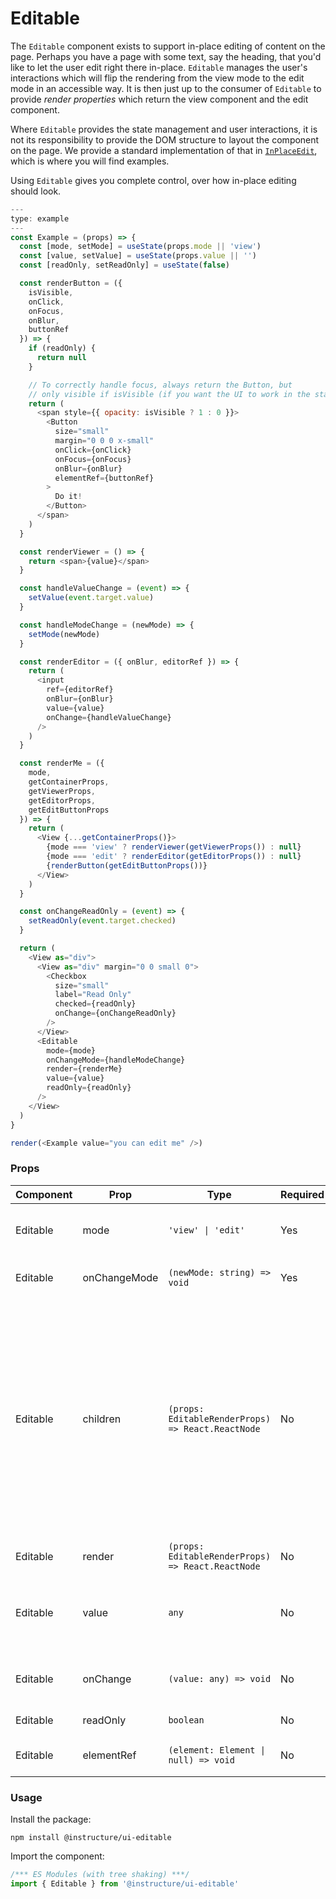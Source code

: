 # Editable


The `Editable` component exists to support in-place editing of content on the page.
Perhaps you have a page with some text, say the heading, that you'd like to let the user
edit right there in-place. `Editable` manages the user's interactions which will flip
the rendering from the view mode to the edit mode in an accessible way. It is then just up
to the consumer of `Editable` to provide _render properties_ which return the view component
and the edit component.

Where `Editable` provides the state management and user interactions, it is not its
responsibility to provide the DOM structure to layout the component on the page. We provide
a standard implementation of that in [`InPlaceEdit`](/#InPlaceEdit), which is where you
will find examples.

Using `Editable` gives you complete control, over how in-place editing
should look.

```js
---
type: example
---
const Example = (props) => {
  const [mode, setMode] = useState(props.mode || 'view')
  const [value, setValue] = useState(props.value || '')
  const [readOnly, setReadOnly] = useState(false)

  const renderButton = ({
    isVisible,
    onClick,
    onFocus,
    onBlur,
    buttonRef
  }) => {
    if (readOnly) {
      return null
    }

    // To correctly handle focus, always return the Button, but
    // only visible if isVisible (if you want the UI to work in the standard way)
    return (
      <span style={{ opacity: isVisible ? 1 : 0 }}>
        <Button
          size="small"
          margin="0 0 0 x-small"
          onClick={onClick}
          onFocus={onFocus}
          onBlur={onBlur}
          elementRef={buttonRef}
        >
          Do it!
        </Button>
      </span>
    )
  }

  const renderViewer = () => {
    return <span>{value}</span>
  }

  const handleValueChange = (event) => {
    setValue(event.target.value)
  }

  const handleModeChange = (newMode) => {
    setMode(newMode)
  }

  const renderEditor = ({ onBlur, editorRef }) => {
    return (
      <input
        ref={editorRef}
        onBlur={onBlur}
        value={value}
        onChange={handleValueChange}
      />
    )
  }

  const renderMe = ({
    mode,
    getContainerProps,
    getViewerProps,
    getEditorProps,
    getEditButtonProps
  }) => {
    return (
      <View {...getContainerProps()}>
        {mode === 'view' ? renderViewer(getViewerProps()) : null}
        {mode === 'edit' ? renderEditor(getEditorProps()) : null}
        {renderButton(getEditButtonProps())}
      </View>
    )
  }

  const onChangeReadOnly = (event) => {
    setReadOnly(event.target.checked)
  }

  return (
    <View as="div">
      <View as="div" margin="0 0 small 0">
        <Checkbox
          size="small"
          label="Read Only"
          checked={readOnly}
          onChange={onChangeReadOnly}
        />
      </View>
      <Editable
        mode={mode}
        onChangeMode={handleModeChange}
        render={renderMe}
        value={value}
        readOnly={readOnly}
      />
    </View>
  )
}

render(<Example value="you can edit me" />)
```


### Props

| Component | Prop | Type | Required | Default | Description |
|-----------|------|------|----------|---------|-------------|
| Editable | mode | `'view' \| 'edit'` | Yes | - | If `'view'`: the view component is rendered, if `'edit'`: the edit component is rendered |
| Editable | onChangeMode | `(newMode: string) => void` | Yes | - | Called when the component's mode changes. |
| Editable | children | `(props: EditableRenderProps) => React.ReactNode` | No | `null` | Function that you can supply that will return the children of this component. It has one parameter has the following fields: - mode: `view` or `edit`, depending on whether the view or the editor should be rendered. - getContainerProps(props) - Props to be spread onto the container element - getEditorProps(props) - Props to be spread onto the editor element - getEditButtonProps(props) - Props to be spread onto the edit button element |
| Editable | render | `(props: EditableRenderProps) => React.ReactNode` | No | - | Identical to children |
| Editable | value | `any` | No | - | The current value. The value is managed by the consuming app, but we need to tell Editable it's changed or it won't re-render |
| Editable | onChange | `(value: any) => void` | No | - | Called when Editable switches from edit to view mode and the value has changed. |
| Editable | readOnly | `boolean` | No | `false` | The mode is fixed as 'view' |
| Editable | elementRef | `(element: Element \| null) => void` | No | - | provides a reference to the underlying html root element (container) |

### Usage

Install the package:

```shell
npm install @instructure/ui-editable
```

Import the component:

```javascript
/*** ES Modules (with tree shaking) ***/
import { Editable } from '@instructure/ui-editable'
```

